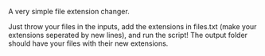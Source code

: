 A very simple file extension changer.

Just throw your files in the inputs, add the extensions in files.txt (make your extensions seperated by new lines), and run the script! The output folder should have your files with their new extensions.
